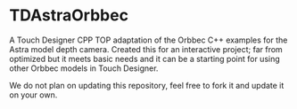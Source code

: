 # TDAstraOrbbec

A Touch Designer CPP TOP adaptation of the Orbbec C++ examples for the Astra model depth camera. Created this for an interactive project; far from optimized but it meets basic needs and it can be a starting point for using other Orbbec models in Touch Designer. 

We do not plan on updating this repository, feel free to fork it and update it on your own.
